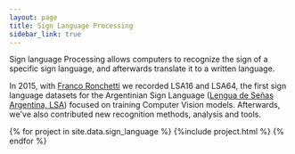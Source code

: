 ```yaml
---
layout: page
title: Sign Language Processing
sidebar_link: true
---
```


Sign language Processing allows computers to recognize the sign of a specific sign language, and afterwards translate it to a written language. 

In 2015, with [Franco Ronchetti](http://weblidi.info.unlp.edu.ar/wp/en/recursos-humanos/auxiliares-becarios-y-tesistas/ronchetti-franco/) we recorded LSA16 and LSA64, the first sign language datasets for the Argentinian Sign Language ([Lengua de Señas Argentina, LSA](https://es.wikipedia.org/wiki/Lengua_de_se%C3%B1as_argentina)) focused on training Computer Vision models. Afterwards, we've also contributed new  recognition methods, analysis and tools.



{% for project in site.data.sign_language %}
  {%include  project.html %}
{% endfor %}




